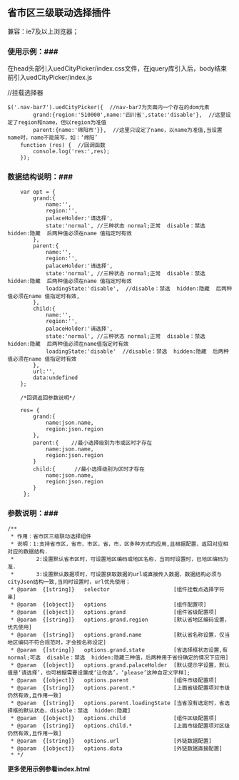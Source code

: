 ## 省市区三级联动选择插件 ##

兼容：ie7及以上浏览器；

### 使用示例：###
在head头部引入uedCityPicker/index.css文件，在jquery库引入后，body结束前引入uedCityPicker/index.js

   //挂载选择器

    $('.nav-bar7').uedCityPicker({  //nav-bar7为页面内一个存在的dom元素
            grand:{region:'510000',name:'四川省',state:'disable'},  //这里设定了region和name，但以region为准值
            parent:{name:'绵阳市'}},  //这里只设定了name，以name为准值,当设置name时，name不能简写，如：‘绵阳’
        function (res) {  //回调函数
            console.log('res:',res);
        });

### 数据结构说明：###

        var opt = {
            grand:{
                name:'',
                region:'',
                palaceHolder:'请选择',
                state:'normal', //三种状态 normal;正常  disable：禁选  hidden:隐藏  后两种值必须在name 值指定时有效
            },
            parent:{
                name:'',
                region:'',
                palaceHolder:'请选择',
                state:'normal', //三种状态 normal;正常  disable：禁选  hidden:隐藏  后两种值必须在name 值指定时有效
                loadingState:'disable',  //disable：禁选  hidden:隐藏  后两种值必须在name 值指定时有效,
            },
            child:{
                name:'',
                region:'',
                palaceHolder:'请选择',
                state:'normal', //三种状态 normal;正常  disable：禁选  hidden:隐藏  后两种值必须在name值指定时有效
                loadingState:'disable'  //disable：禁选  hidden:隐藏  后两种值必须在name 值指定时有效
            },
            url:'',
            data:undefined
        };

        /*回调返回参数说明*/

        res= {
            grand:{
                name:json.name,
                region:json.region
            },
            parent:{    //最小选择级别为市或区时才存在
                name:json.name,
                region:json.region
            }
            child:{      //最小选择级别为区时才存在
                name:json.name,
                region:json.region
            }
         };
### 参数说明：###

    /**
     * 作用：省市区三级联动选择组件
     * 说明：1:支持省市区，省市，市区，省，市，区多种方式的应用,且根据配置，返回对应相对应的数据结构.
     *       2:设置默认省市区时，可设置地区编码或地区名称，当同时设置时，已地区编码为准.
     *       3:设置默认数据项时，可设置获取数据的url或直接传入数据，数据结构必须与cityJson结构一致,当同时设置时，url优先使用；
     * @param  {[string]}   selector                    [组件挂载点选择字符串]
     * @param  {[object]}   options                     [组件配置项]
     * @param  {[object]}   options.grand               [组件省级配置项]
     * @param  {[string]}   options.grand.region        [默认省地区编码设置，优先使用]
     * @param  {[string]}   options.grand.name          [默认省名称设置，仅当地区编码不符合规范时，才会按名称设定]
     * @param  {[string]}   options.grand.state         [省选择框状态设置,有normal;可选  disable：禁选  hidden:隐藏三种值，后两种用于省份确定的情况下应用]
     * @param  {[object]}   options.grand.palaceHolder  [默认提示字设置，默认值是‘请选择’，也可根据需要设置成‘让你选’，‘please’这种自定义字样];
     * @param  {[object]}   options.parent              [组件市级配置项]
     * @param  {[string]}   options.parent.*            [上面省级配置项对市级仍然有效,且作用一致]
     * @param  {[string]}   options.parent.loadingState [当省没有选定时，省选择框的默认状态，disable：禁选  hidden:隐藏]
     * @param  {[object]}   options.child               [组件区级配置项]
     * @param  {[string]}   options.child.*             [上面市级配置项对区级仍然有效,且作用一致]
     * @param  {[string]}   options.url                 [外链数据配置]
     * @param  {[object]}   options.data                [外链数据直接配置]
     * */


**更多使用示例参看index.html**